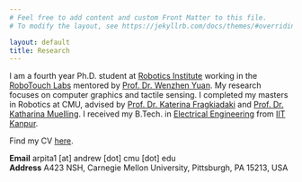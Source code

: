 ```yaml
---
# Feel free to add content and custom Front Matter to this file.
# To modify the layout, see https://jekyllrb.com/docs/themes/#overriding-theme-defaults

layout: default
title: Research
---
```

I am a fourth year Ph.D. student at [Robotics Institute](https://www.ri.cmu.edu/) working in the [RoboTouch Labs](https://labs.ri.cmu.edu/robotouch) mentored by [Prof. Dr. Wenzhen Yuan](https://www.ri.cmu.edu/ri-faculty/wenzhen-yuan/). My research focuses on computer graphics and tactile sensing. I completed my masters in Robotics at CMU, advised by [Prof. Dr. Katerina Fragkiadaki](https://www.cs.cmu.edu/~katef/) and [Prof. Dr. Katharina Muelling](https://sites.google.com/site/katharinamuelling/). I received my B.Tech. in [Electrical Engineering](https://www.iitk.ac.in/ee/) from [IIT Kanpur](https://www.iitk.ac.in/).

Find my CV [here](assets/pdfs/cv.pdf).

**Email** arpita1 [at] andrew [dot] cmu [dot] edu  
**Address** A423 NSH, Carnegie Mellon University, Pittsburgh, PA 15213, USA